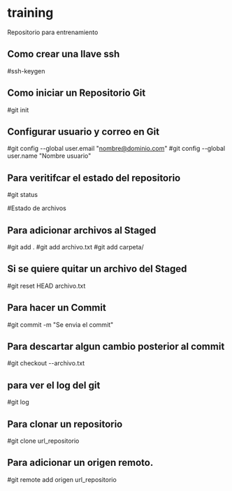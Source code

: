 # training
Repositorio para entrenamiento

## Como crear una llave ssh
#ssh-keygen

## Como iniciar un Repositorio Git
#git init

## Configurar usuario y correo en Git
#git config --global user.email "nombre@dominio.com"
#git config --global user.name "Nombre usuario"


## Para veritifcar el estado del repositorio
#git status


#Estado de archivos

## Para adicionar archivos al Staged
#git add .
#git add archivo.txt
#git add carpeta/

## Si se quiere quitar un archivo del Staged
#git reset HEAD archivo.txt

## Para hacer un Commit
#git commit -m "Se envia el commit"

## Para descartar algun cambio posterior al commit
#git checkout --archivo.txt

## para ver el log del git
#git log

## Para clonar un repositorio
#git clone url_repositorio

## Para adicionar un origen remoto.
#git remote add origen url_repositorio

